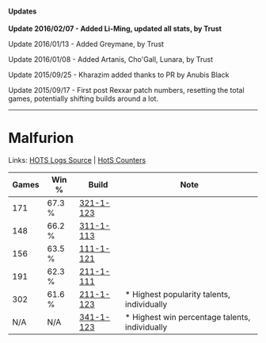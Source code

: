#### Updates
**Update 2016/02/07 - Added Li-Ming, updated all stats, by Trust**

Update 2016/01/13 - Added Greymane, by Trust

Update 2016/01/08 - Added Artanis, Cho'Gall, Lunara, by Trust

Update 2015/09/25 - Kharazim added thanks to PR by Anubis Black

Update 2015/09/17 - First post Rexxar patch numbers, resetting the total games, potentially shifting builds around a lot.

***

# Malfurion

Links: [HOTS Logs Source](https://www.hotslogs.com/Sitewide/HeroDetails?Hero=Malfurion) | [HotS Counters](http://hotscounters.com/#/hero/Malfurion)

Games  | Win %  | Build     | Note
-----  | -----  | -----     | ----
171    | 67.3 % | [321-1-123](http://www.heroesfire.com/hots/talent-calculator/malfurion#oPNp) | 
148    | 66.2 % | [311-1-113](http://www.heroesfire.com/hots/talent-calculator/malfurion#o0z9) | 
156    | 63.5 % | [111-1-121](http://www.heroesfire.com/hots/talent-calculator/malfurion#gOhH) | 
191    | 62.3 % | [211-1-111](http://www.heroesfire.com/hots/talent-calculator/malfurion#kCq7) | 
302    | 61.6 % | [211-1-123](http://www.heroesfire.com/hots/talent-calculator/malfurion#kCqJ) | * Highest popularity talents, individually
N/A    | N/A    | [341-1-123](http://www.heroesfire.com/hots/talent-calculator/malfurion#pACp) | * Highest win percentage talents, individually
